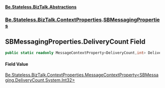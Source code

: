 #### [Be.Stateless.BizTalk.Abstractions](README.md 'README')
### [Be.Stateless.BizTalk.ContextProperties](Be.Stateless.BizTalk.ContextProperties.md 'Be.Stateless.BizTalk.ContextProperties').[SBMessagingProperties](SBMessagingProperties.md 'Be.Stateless.BizTalk.ContextProperties.SBMessagingProperties')

## SBMessagingProperties.DeliveryCount Field

```csharp
public static readonly MessageContextProperty<DeliveryCount,int> DeliveryCount;
```

#### Field Value
[Be.Stateless.BizTalk.ContextProperties.MessageContextProperty&lt;](MessageContextProperty_T,TR_.md 'Be.Stateless.BizTalk.ContextProperties.MessageContextProperty<T,TR>')[SBMessaging.DeliveryCount](https://docs.microsoft.com/en-us/dotnet/api/SBMessaging.DeliveryCount 'SBMessaging.DeliveryCount')[,](MessageContextProperty_T,TR_.md 'Be.Stateless.BizTalk.ContextProperties.MessageContextProperty<T,TR>')[System.Int32](https://docs.microsoft.com/en-us/dotnet/api/System.Int32 'System.Int32')[&gt;](MessageContextProperty_T,TR_.md 'Be.Stateless.BizTalk.ContextProperties.MessageContextProperty<T,TR>')